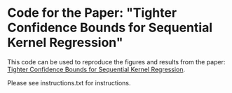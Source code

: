 # Code for the Paper: "Tighter Confidence Bounds for Sequential Kernel Regression"

This code can be used to reproduce the figures and results from the paper: [Tighter Confidence Bounds for Sequential Kernel Regression](https://arxiv.org/abs/2403.12732).

Please see instructions.txt for instructions.
